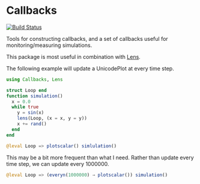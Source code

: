 # Callbacks

[![Build Status](https://travis-ci.org/zenna/Callbacks.jl.svg?branch=master)](https://travis-ci.org/zenna/Callbacks.jl)


Tools for constructing callbacks, and a set of callbacks useful for monitoring/measuring simulations.

This package is most useful in combination with [Lens](github.com/zenna/Lens.jl).

The following example will update a UnicodePlot at every time step.

```julia
using Callbacks, Lens

struct Loop end
function simulation()
  x = 0.0
  while true
    y = sin(x)
    lens(Loop, (x = x, y = y))
    x += rand()
  end
end

@leval Loop => plotscalar() simlulation()
```

This may be a bit more frequent than what I need.
Rather than update every time step, we can update every 1000000.

```julia
@leval Loop => (everyn(1000000) → plotscalar()) simulation()
```